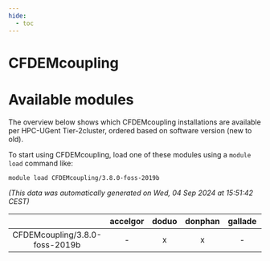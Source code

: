 ```yaml
---
hide:
  - toc
---
```


CFDEMcoupling
=============

# Available modules


The overview below shows which CFDEMcoupling installations are available per HPC-UGent Tier-2cluster, ordered based on software version (new to old).

To start using CFDEMcoupling, load one of these modules using a `module load` command like:

```shell
module load CFDEMcoupling/3.8.0-foss-2019b
```

*(This data was automatically generated on Wed, 04 Sep 2024 at 15:51:42 CEST)*  

| |accelgor|doduo|donphan|gallade|joltik|shinx|skitty|
| :---: | :---: | :---: | :---: | :---: | :---: | :---: | :---: |
|CFDEMcoupling/3.8.0-foss-2019b|-|x|x|-|x|-|x|
